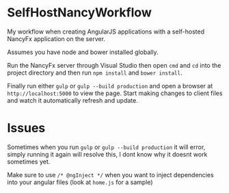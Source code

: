 SelfHostNancyWorkflow
=====================

My workflow when creating AngularJS applications with a self-hosted NancyFx application on the server.

Assumes you have node and bower installed globally. 

Run the NancyFx server through Visual Studio then open `cmd` and `cd` into the project directory and then run `npm install` and `bower install`.

Finally run either `gulp` or `gulp --build production` and open a browser at `http://localhost:5000` to view the page. Start making changes to client files and watch it automatically refresh and update.


Issues
======

Sometimes when you run `gulp` or `gulp --build production` it will error, simply running it again will resolve this, I dont know why it doesnt work sometimes yet.

Make sure to use `/* @ngInject */` when you want to inject dependencies into your angular files (look at `home.js` for a sample)
